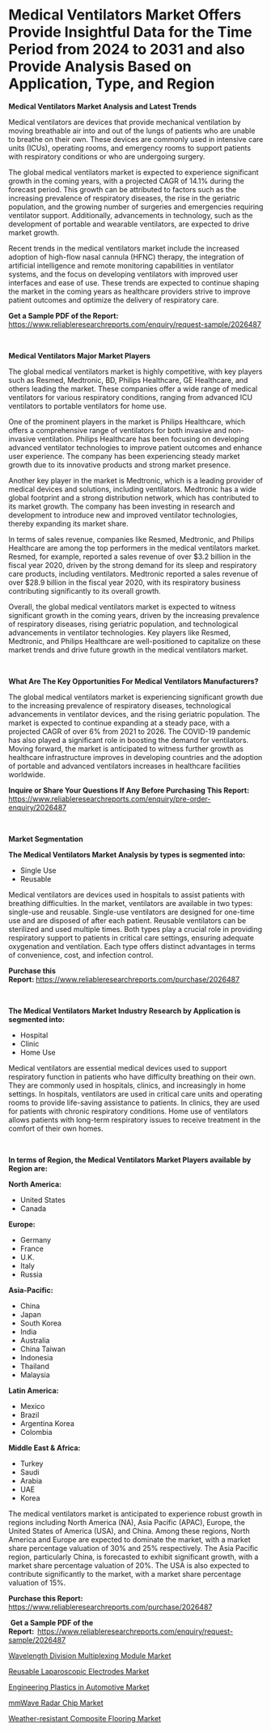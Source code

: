 <p><h1>Medical Ventilators Market Offers Provide Insightful Data for the Time Period from 2024 to 2031 and also Provide Analysis Based on Application, Type, and Region</h1></p><p><strong>Medical Ventilators Market Analysis and Latest Trends</strong></p>
<p><p>Medical ventilators are devices that provide mechanical ventilation by moving breathable air into and out of the lungs of patients who are unable to breathe on their own. These devices are commonly used in intensive care units (ICUs), operating rooms, and emergency rooms to support patients with respiratory conditions or who are undergoing surgery.</p><p>The global medical ventilators market is expected to experience significant growth in the coming years, with a projected CAGR of 14.1% during the forecast period. This growth can be attributed to factors such as the increasing prevalence of respiratory diseases, the rise in the geriatric population, and the growing number of surgeries and emergencies requiring ventilator support. Additionally, advancements in technology, such as the development of portable and wearable ventilators, are expected to drive market growth.</p><p>Recent trends in the medical ventilators market include the increased adoption of high-flow nasal cannula (HFNC) therapy, the integration of artificial intelligence and remote monitoring capabilities in ventilator systems, and the focus on developing ventilators with improved user interfaces and ease of use. These trends are expected to continue shaping the market in the coming years as healthcare providers strive to improve patient outcomes and optimize the delivery of respiratory care.</p></p>
<p><strong>Get a Sample PDF of the Report:&nbsp;</strong> <a href="https://www.reliableresearchreports.com/enquiry/request-sample/2026487">https://www.reliableresearchreports.com/enquiry/request-sample/2026487</a></p>
<p>&nbsp;</p>
<p><strong>Medical Ventilators Major Market Players</strong></p>
<p><p>The global medical ventilators market is highly competitive, with key players such as Resmed, Medtronic, BD, Philips Healthcare, GE Healthcare, and others leading the market. These companies offer a wide range of medical ventilators for various respiratory conditions, ranging from advanced ICU ventilators to portable ventilators for home use.</p><p>One of the prominent players in the market is Philips Healthcare, which offers a comprehensive range of ventilators for both invasive and non-invasive ventilation. Philips Healthcare has been focusing on developing advanced ventilator technologies to improve patient outcomes and enhance user experience. The company has been experiencing steady market growth due to its innovative products and strong market presence.</p><p>Another key player in the market is Medtronic, which is a leading provider of medical devices and solutions, including ventilators. Medtronic has a wide global footprint and a strong distribution network, which has contributed to its market growth. The company has been investing in research and development to introduce new and improved ventilator technologies, thereby expanding its market share.</p><p>In terms of sales revenue, companies like Resmed, Medtronic, and Philips Healthcare are among the top performers in the medical ventilators market. Resmed, for example, reported a sales revenue of over $3.2 billion in the fiscal year 2020, driven by the strong demand for its sleep and respiratory care products, including ventilators. Medtronic reported a sales revenue of over $28.9 billion in the fiscal year 2020, with its respiratory business contributing significantly to its overall growth.</p><p>Overall, the global medical ventilators market is expected to witness significant growth in the coming years, driven by the increasing prevalence of respiratory diseases, rising geriatric population, and technological advancements in ventilator technologies. Key players like Resmed, Medtronic, and Philips Healthcare are well-positioned to capitalize on these market trends and drive future growth in the medical ventilators market.</p></p>
<p>&nbsp;</p>
<p><strong>What Are The Key Opportunities For Medical Ventilators Manufacturers?</strong></p>
<p><p>The global medical ventilators market is experiencing significant growth due to the increasing prevalence of respiratory diseases, technological advancements in ventilator devices, and the rising geriatric population. The market is expected to continue expanding at a steady pace, with a projected CAGR of over 6% from 2021 to 2026. The COVID-19 pandemic has also played a significant role in boosting the demand for ventilators. Moving forward, the market is anticipated to witness further growth as healthcare infrastructure improves in developing countries and the adoption of portable and advanced ventilators increases in healthcare facilities worldwide.</p></p>
<p><strong>Inquire or Share Your Questions If Any Before Purchasing This Report:</strong> <a href="https://www.reliableresearchreports.com/enquiry/pre-order-enquiry/2026487">https://www.reliableresearchreports.com/enquiry/pre-order-enquiry/2026487</a></p>
<p>&nbsp;</p>
<p><strong>Market Segmentation</strong></p>
<p><strong>The Medical Ventilators Market Analysis by types is segmented into:</strong></p>
<p><ul><li>Single Use</li><li>Reusable</li></ul></p>
<p><p>Medical ventilators are devices used in hospitals to assist patients with breathing difficulties. In the market, ventilators are available in two types: single-use and reusable. Single-use ventilators are designed for one-time use and are disposed of after each patient. Reusable ventilators can be sterilized and used multiple times. Both types play a crucial role in providing respiratory support to patients in critical care settings, ensuring adequate oxygenation and ventilation. Each type offers distinct advantages in terms of convenience, cost, and infection control.</p></p>
<p><strong>Purchase this Report:&nbsp;</strong><a href="https://www.reliableresearchreports.com/purchase/2026487">https://www.reliableresearchreports.com/purchase/2026487</a></p>
<p>&nbsp;</p>
<p><strong>The Medical Ventilators Market Industry Research by Application is segmented into:</strong></p>
<p><ul><li>Hospital</li><li>Clinic</li><li>Home Use</li></ul></p>
<p><p>Medical ventilators are essential medical devices used to support respiratory function in patients who have difficulty breathing on their own. They are commonly used in hospitals, clinics, and increasingly in home settings. In hospitals, ventilators are used in critical care units and operating rooms to provide life-saving assistance to patients. In clinics, they are used for patients with chronic respiratory conditions. Home use of ventilators allows patients with long-term respiratory issues to receive treatment in the comfort of their own homes.</p></p>
<p>&nbsp;</p>
<p><strong>In terms of Region, the Medical Ventilators Market Players available by Region are:</strong></p>
<p>
    <p> <strong> North America: </strong>
        <ul>
            <li>United States</li>
            <li>Canada</li>
        </ul>
        </p> 
    <p> <strong> Europe: </strong>
        <ul>
            <li>Germany</li>
            <li>France</li>
            <li>U.K.</li>
            <li>Italy</li>
            <li>Russia</li>
        </ul>
        </p> 
    <p> <strong> Asia-Pacific: </strong>
        <ul>
            <li>China</li>
            <li>Japan</li>
            <li>South Korea</li>
            <li>India</li>
            <li>Australia</li>
            <li>China Taiwan</li>
            <li>Indonesia</li>
            <li>Thailand</li>
            <li>Malaysia</li>
        </ul>
        </p> 
    <p> <strong> Latin America: </strong>
        <ul>
            <li>Mexico</li>
            <li>Brazil</li>
            <li>Argentina Korea</li>
            <li>Colombia</li>
        </ul>
        </p> 
    <p> <strong> Middle East & Africa: </strong>
        <ul>
            <li>Turkey</li>
            <li>Saudi</li>
            <li>Arabia</li>
            <li>UAE</li>
            <li>Korea</li>
        </ul>
    </p>
    </p>
<p><p>The medical ventilators market is anticipated to experience robust growth in regions including North America (NA), Asia Pacific (APAC), Europe, the United States of America (USA), and China. Among these regions, North America and Europe are expected to dominate the market, with a market share percentage valuation of 30% and 25% respectively. The Asia Pacific region, particularly China, is forecasted to exhibit significant growth, with a market share percentage valuation of 20%. The USA is also expected to contribute significantly to the market, with a market share percentage valuation of 15%.</p></p>
<p><strong>Purchase this Report: </strong><a href="https://www.reliableresearchreports.com/purchase/2026487">https://www.reliableresearchreports.com/purchase/2026487</a></p>
<p>&nbsp;<strong>Get a Sample PDF of the Report:&nbsp;&nbsp;</strong><a href="https://www.reliableresearchreports.com/enquiry/request-sample/2026487">https://www.reliableresearchreports.com/enquiry/request-sample/2026487</a></p>
<p><strong></strong></p>
<p><p><a href="https://view.publitas.com/reportprime-1/wavelength-division-multiplexing-module-market-size-market-trends-and-growth-outlook-forecasted-for-period-from-2024-to-2031/">Wavelength Division Multiplexing Module Market</a></p><p><a href="https://rainy-horn-d69.notion.site/Reusable-Laparoscopic-Electrodes-Market-Provides-Detailed-Segmentation-of-this-Market-based-on-Type--d8a32b9e311c47cb8c583eaae8825b0b">Reusable Laparoscopic Electrodes Market</a></p><p><a href="https://rainy-horn-d69.notion.site/Engineering-Plastics-in-Automotive-Market-Size-and-Growth-Market-Segmentation-Regional-and-Country-3105f36d839c45628d4870b38b219b77">Engineering Plastics in Automotive Market</a></p><p><a href="https://view.publitas.com/reportprime-1/mmwave-radar-chip-market-size-share-trends-analysis-report-by-application-regional-outlook-competitive-strategies-and-segment-forecasts-2024-2031/">mmWave Radar Chip Market</a></p><p><a href="https://woozy-pyroraptor-a1f.notion.site/Weather-resistant-Composite-Flooring-Market-Size-Share-Trends-Analysis-Report-By-Material-By-Typ-acc9dcbb85114102a083c344e19e20bd">Weather-resistant Composite Flooring Market</a></p></p>
